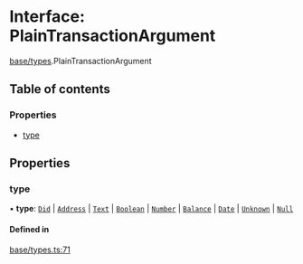 # Interface: PlainTransactionArgument

[base/types](../wiki/base.types).PlainTransactionArgument

## Table of contents

### Properties

- [type](../wiki/base.types.PlainTransactionArgument#type)

## Properties

### type

• **type**: [`Did`](../wiki/base.types.TransactionArgumentType#did) \| [`Address`](../wiki/base.types.TransactionArgumentType#address) \| [`Text`](../wiki/base.types.TransactionArgumentType#text) \| [`Boolean`](../wiki/base.types.TransactionArgumentType#boolean) \| [`Number`](../wiki/base.types.TransactionArgumentType#number) \| [`Balance`](../wiki/base.types.TransactionArgumentType#balance) \| [`Date`](../wiki/base.types.TransactionArgumentType#date) \| [`Unknown`](../wiki/base.types.TransactionArgumentType#unknown) \| [`Null`](../wiki/base.types.TransactionArgumentType#null)

#### Defined in

[base/types.ts:71](https://github.com/PolymeshAssociation/polymesh-sdk/blob/88db4a91/src/base/types.ts#L71)

